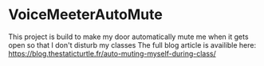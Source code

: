 # VoiceMeeterAutoMute

This project is build to make my door automatically mute me when it gets open so that I don't disturb my classes
The full blog article is availible here: https://blog.thestaticturtle.fr/auto-muting-myself-during-class/
